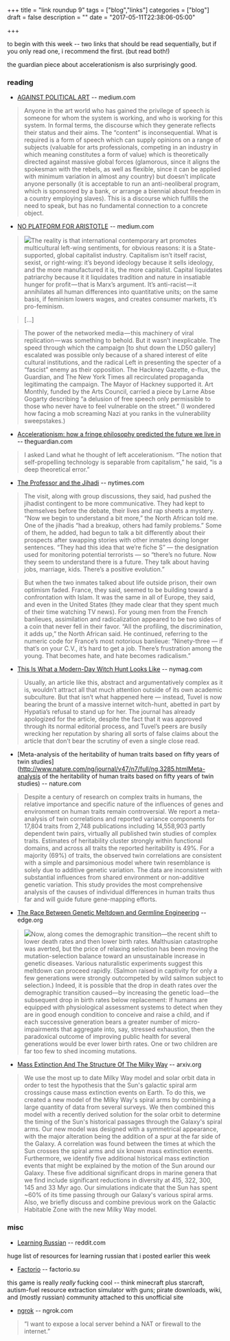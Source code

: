 +++
title = "link roundup 9"
tags = ["blog","links"]
categories = ["blog"]
draft = false
description = ""
date = "2017-05-11T22:38:06-05:00"

+++

to begin with this week -- two links that should be read sequentially, but if you only read one, i recommend the first. (but read both!)

the guardian piece about accelerationism is also surprisingly good.

### reading

  - [AGAINST POLITICAL ART](https://medium.com/@dctvbot/against-political-art-db34ff7dfac3) -- medium.com

> Anyone in the art world who has gained the privilege of speech is someone for whom the system is working, and who is working for this system. In formal terms, the discourse which they generate reflects their status and their aims. The “content” is inconsequential. What is required is a form of speech which can supply opinions on a range of subjects (valuable for arts professionals, competing in an industry in which meaning constitutes a form of value) which is theoretically directed against massive global forces (glamorous, since it aligns the spokesman with the rebels, as well as flexible, since it can be applied with minimum variation in almost any country) but doesn’t implicate anyone personally (it is acceptable to run an anti-neoliberal program, which is sponsored by a bank, or arrange a biennial about freedom in a country employing slaves). This is a discourse which fulfills the need to speak, but has no fundamental connection to a concrete object.

  - [NO PLATFORM FOR ARISTOTLE](https://medium.com/@dctvbot/no-platform-for-aristotle-867a04c5da50) -- medium.com

> [![](/img/noplatform.png#thumb-right)](/img/noplatform.png)The reality is that international contemporary art promotes multicultural left-wing sentiments, for obvious reasons: it is a State-supported, global capitalist industry. Capitalism isn’t itself racist, sexist, or right-wing: it’s beyond ideology because it sells ideology, and the more manufactured it is, the more capitalist. Capital liquidates patriarchy because it it liquidates tradition and nature in insatiable hunger for profit — that is Marx’s argument. It’s anti-racist — it annihilates all human differences into quantitative units; on the same basis, if feminism lowers wages, and creates consumer markets, it’s pro-feminism.

> [...]

> The power of the networked media — this machinery of viral replication — was something to behold. But it wasn’t inexplicable. The speed through which the campaign [to shut down the LD50 gallery] escalated was possible only because of a shared interest of elite cultural institutions, and the radical Left in presenting the specter of a “fascist” enemy as their opposition. The Hackney Gazette, e-flux, the Guardian, and The New York Times all recirculated propaganda legitimating the campaign. The Mayor of Hackney supported it. Art Monthly, funded by the Arts Council, carried a piece by Larne Abse Gogarty describing “a delusion of free speech only permissible to those who never have to feel vulnerable on the street.” (I wondered how facing a mob screaming Nazi at you ranks in the vulnerability sweepstakes.)

  - [Accelerationism: how a fringe philosophy predicted the future we live in](https://www.theguardian.com/world/2017/may/11/accelerationism-how-a-fringe-philosophy-predicted-the-future-we-live-in) -- theguardian.com

> I asked Land what he thought of left accelerationism. “The notion that self-propelling technology is separable from capitalism,” he said, “is a deep theoretical error.”

  - [The Professor and the Jihadi](https://www.nytimes.com/2017/04/05/magazine/france-election-gilles-kepel-islam.html) -- nytimes.com

> The visit, along with group discussions, they said, had pushed the jihadist contingent to be more communicative. They had kept to themselves before the debate, their lives and rap sheets a mystery. “Now we begin to understand a bit more,” the North African told me. One of the jihadis “had a breakup, others had family problems.” Some of them, he added, had begun to talk a bit differently about their prospects after swapping stories with other inmates doing longer sentences. “They had this idea that we’re fiche S” — the designation used for monitoring potential terrorists — so “there’s no future. Now they seem to understand there is a future. They talk about having jobs, marriage, kids. There’s a positive evolution.”

> But when the two inmates talked about life outside prison, their own optimism faded. France, they said, seemed to be building toward a confrontation with Islam. It was the same in all of Europe, they said, and even in the United States (they made clear that they spent much of their time watching TV news). For young men from the French banlieues, assimilation and radicalization appeared to be two sides of a coin that never fell in their favor. “All the profiling, the discrimination, it adds up,” the North African said. He continued, referring to the numeric code for France’s most notorious banlieue: “Ninety-three — if that’s on your C.V., it’s hard to get a job. There’s frustration among the young. That becomes hate, and hate becomes radicalism.”

  - [This Is What a Modern-Day Witch Hunt Looks Like](http://nymag.com/daily/intelligencer/2017/05/transracialism-article-controversy.html) -- nymag.com

> Usually, an article like this, abstract and argumentatively complex as it is, wouldn’t attract all that much attention outside of its own academic subculture. But that isn’t what happened here — instead, Tuvel is now bearing the brunt of a massive internet witch-hunt, abetted in part by Hypatia’s refusal to stand up for her. The journal has already apologized for the article, despite the fact that it was approved through its normal editorial process, and Tuvel’s peers are busily wrecking her reputation by sharing all sorts of false claims about the article that don’t bear the scrutiny of even a single close read.

  - [Meta-analysis of the heritability of human traits based on fifty years of twin studies](http://www.nature.com/ng/journal/v47/n7/full/ng.3285.htmlMeta-analysis of the heritability of human traits based on fifty years of twin studies) -- nature.com

> Despite a century of research on complex traits in humans, the relative importance and specific nature of the influences of genes and environment on human traits remain controversial. We report a meta-analysis of twin correlations and reported variance components for 17,804 traits from 2,748 publications including 14,558,903 partly dependent twin pairs, virtually all published twin studies of complex traits. Estimates of heritability cluster strongly within functional domains, and across all traits the reported heritability is 49%. For a majority (69%) of traits, the observed twin correlations are consistent with a simple and parsimonious model where twin resemblance is solely due to additive genetic variation. The data are inconsistent with substantial influences from shared environment or non-additive genetic variation. This study provides the most comprehensive analysis of the causes of individual differences in human traits thus far and will guide future gene-mapping efforts.

  - [The Race Between Genetic Meltdown and Germline Engineering](https://www.edge.org/response-detail/26714) -- edge.org

> [![](/img/tooby.jpg#thumb-right)](/img/tooby.jpg)Now, along comes the demographic transition—the recent shift to lower death rates and then lower birth rates. Malthusian catastrophe was averted, but the price of relaxing selection has been moving the mutation-selection balance toward an unsustainable increase in genetic diseases. Various naturalistic experiments suggest this meltdown can proceed rapidly. (Salmon raised in captivity for only a few generations were strongly outcompeted by wild salmon subject to selection.) Indeed, it is possible that the drop in death rates over the demographic transition caused—by increasing the genetic load—the subsequent drop in birth rates below replacement: If humans are equipped with physiological assessment systems to detect when they are in good enough condition to conceive and raise a child, and if each successive generation bears a greater number of micro-impairments that aggregate into, say, stressed exhaustion, then the paradoxical outcome of improving public health for several generations would be ever lower birth rates. One or two children are far too few to shed incoming mutations.


  - [Mass Extinction And The Structure Of The Milky Way](https://arxiv.org/abs/1309.4838) -- arxiv.org

> We use the most up to date Milky Way model and solar orbit data in order to test the hypothesis that the Sun's galactic spiral arm crossings cause mass extinction events on Earth. To do this, we created a new model of the Milky Way's spiral arms by combining a large quantity of data from several surveys. We then combined this model with a recently derived solution for the solar orbit to determine the timing of the Sun's historical passages through the Galaxy's spiral arms. Our new model was designed with a symmetrical appearance, with the major alteration being the addition of a spur at the far side of the Galaxy. A correlation was found between the times at which the Sun crosses the spiral arms and six known mass extinction events. Furthermore, we identify five additional historical mass extinction events that might be explained by the motion of the Sun around our Galaxy. These five additional significant drops in marine genera that we find include significant reductions in diversity at 415, 322, 300, 145 and 33 Myr ago. Our simulations indicate that the Sun has spent ~60% of its time passing through our Galaxy's various spiral arms. Also, we briefly discuss and combine previous work on the Galactic Habitable Zone with the new Milky Way model.

### misc

  - [Learning Russian](https://www.reddit.com/r/russian/wiki/full_course) -- reddit.com

huge list of resources for learning russian that i posted earlier this week

  - [Factorio](http://factorio.su/en/) -- factorio.su

this game is really *really* fucking cool -- think minecraft plus starcraft, autism-fuel resource extraction simulator with guns; pirate downloads, wiki, and (mostly russian) community attached to this unofficial site

  - [ngrok](https://ngrok.com/) -- ngrok.com

> ”I want to expose a local server behind a NAT or firewall to the internet.”
